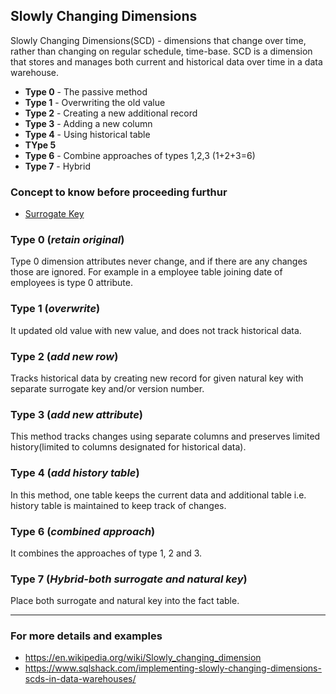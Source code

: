 ## Slowly Changing Dimensions

Slowly Changing Dimensions(SCD) - dimensions that change over time, rather than changing on regular schedule, time-base. SCD is a dimension that stores and manages both current and historical data over time in a data warehouse.

- **Type 0** - The passive method
- **Type 1** - Overwriting the old value
- **Type 2** - Creating a new additional record
- **Type 3** - Adding a new column
- **Type 4** - Using historical table
- **TYpe 5**
- **Type 6** - Combine approaches of types 1,2,3 (1+2+3=6)
- **Type 7** - Hybrid

### Concept to know before proceeding furthur
- [Surrogate Key](https://www.geeksforgeeks.org/surrogate-key-in-dbms/)


### Type 0 (_retain original_)

Type 0 dimension attributes never change, and if there are any changes those are ignored. For example in a employee table joining date of employees is type 0 attribute.

### Type 1 (_overwrite_)

It updated old value with new value, and does not track historical data.

### Type 2 (_add new row_)

Tracks historical data by creating new record for given natural key with separate surrogate key and/or version number.

### Type 3 (_add new attribute_)

This method tracks changes using separate columns and preserves limited history(limited to columns designated for historical data).

### Type 4 (_add history table_)

In this method, one table keeps the current data and additional table i.e. history table is maintained to keep track of changes.

### Type 6 (_combined approach_)

It combines the approaches of type 1, 2 and 3.

### Type 7 (_Hybrid-both surrogate and natural key_)

Place both surrogate and natural key into the fact table.

---------------------------

### For more details and examples

- https://en.wikipedia.org/wiki/Slowly_changing_dimension
- https://www.sqlshack.com/implementing-slowly-changing-dimensions-scds-in-data-warehouses/



